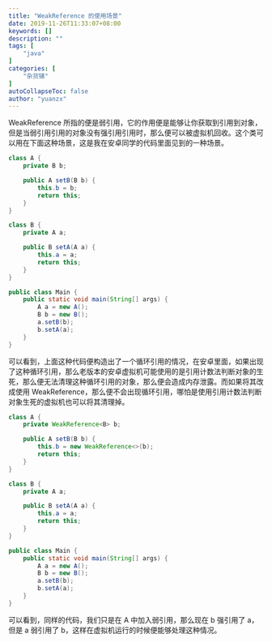 ```yaml
---
title: "WeakReference 的使用场景"
date: 2019-11-26T11:33:07+08:00
keywords: []
description: ""
tags: [
    "java"
]
categories: [
    "杂货铺"
]
autoCollapseToc: false
author: "yuanzx"
---
```


WeakReference 所指的便是弱引用，它的作用便是能够让你获取到引用到对象，但是当弱引用引用的对象没有强引用引用时，那么便可以被虚拟机回收。这个类可以用在下面这种场景，这是我在安卓同学的代码里面见到的一种场景。

```java
class A {
    private B b;

    public A setB(B b) {
        this.b = b;
        return this;
    }
}

class B {
    private A a;

    public B setA(A a) {
        this.a = a;
        return this;
    }
}

public class Main {
    public static void main(String[] args) {
        A a = new A();
        B b = new B();
        a.setB(b);
        b.setA(a);
    }
}
```

可以看到，上面这种代码便构造出了一个循环引用的情况，在安卓里面，如果出现了这种循环引用，那么老版本的安卓虚拟机可能使用的是引用计数法判断对象的生死，那么便无法清理这种循环引用的对象，那么便会造成内存泄露。而如果将其改成使用 WeakReference，那么便不会出现循环引用，哪怕是使用引用计数法判断对象生死的虚拟机也可以将其清理掉。

```java
class A {
    private WeakReference<B> b;

    public A setB(B b) {
        this.b = new WeakReference<>(b);
        return this;
    }
}

class B {
    private A a;

    public B setA(A a) {
        this.a = a;
        return this;
    }
}

public class Main {
    public static void main(String[] args) {
        A a = new A();
        B b = new B();
        a.setB(b);
        b.setA(a);
    }
}
```

可以看到，同样的代码，我们只是在 A 中加入弱引用，那么现在 b 强引用了 a，但是 a 弱引用了 b，这样在虚拟机运行的时候便能够处理这种情况。